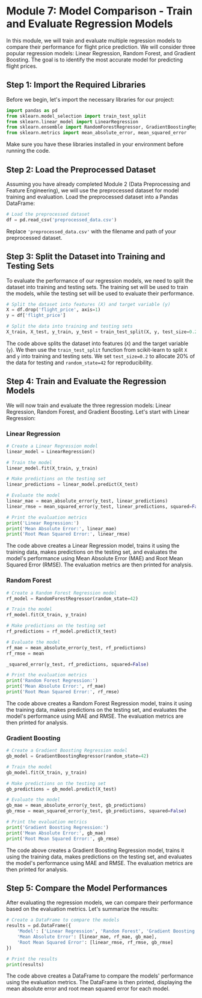 # Module 7: Model Comparison - Train and Evaluate Regression Models

In this module, we will train and evaluate multiple regression models to compare their performance for flight price prediction. We will consider three popular regression models: Linear Regression, Random Forest, and Gradient Boosting. The goal is to identify the most accurate model for predicting flight prices.

## Step 1: Import the Required Libraries

Before we begin, let's import the necessary libraries for our project:

```python
import pandas as pd
from sklearn.model_selection import train_test_split
from sklearn.linear_model import LinearRegression
from sklearn.ensemble import RandomForestRegressor, GradientBoostingRegressor
from sklearn.metrics import mean_absolute_error, mean_squared_error
```

Make sure you have these libraries installed in your environment before running the code.

## Step 2: Load the Preprocessed Dataset

Assuming you have already completed Module 2 (Data Preprocessing and Feature Engineering), we will use the preprocessed dataset for model training and evaluation. Load the preprocessed dataset into a Pandas DataFrame:

```python
# Load the preprocessed dataset
df = pd.read_csv('preprocessed_data.csv')
```

Replace `'preprocessed_data.csv'` with the filename and path of your preprocessed dataset.

## Step 3: Split the Dataset into Training and Testing Sets

To evaluate the performance of our regression models, we need to split the dataset into training and testing sets. The training set will be used to train the models, while the testing set will be used to evaluate their performance.

```python
# Split the dataset into features (X) and target variable (y)
X = df.drop('flight_price', axis=1)
y = df['flight_price']

# Split the data into training and testing sets
X_train, X_test, y_train, y_test = train_test_split(X, y, test_size=0.2, random_state=42)
```

The code above splits the dataset into features (`X`) and the target variable (`y`). We then use the `train_test_split` function from scikit-learn to split `X` and `y` into training and testing sets. We set `test_size=0.2` to allocate 20% of the data for testing and `random_state=42` for reproducibility.

## Step 4: Train and Evaluate the Regression Models

We will now train and evaluate the three regression models: Linear Regression, Random Forest, and Gradient Boosting. Let's start with Linear Regression:

### Linear Regression

```python
# Create a Linear Regression model
linear_model = LinearRegression()

# Train the model
linear_model.fit(X_train, y_train)

# Make predictions on the testing set
linear_predictions = linear_model.predict(X_test)

# Evaluate the model
linear_mae = mean_absolute_error(y_test, linear_predictions)
linear_rmse = mean_squared_error(y_test, linear_predictions, squared=False)

# Print the evaluation metrics
print('Linear Regression:')
print('Mean Absolute Error:', linear_mae)
print('Root Mean Squared Error:', linear_rmse)
```

The code above creates a Linear Regression model, trains it using the training data, makes predictions on the testing set, and evaluates the model's performance using Mean Absolute Error (MAE) and Root Mean Squared Error (RMSE). The evaluation metrics are then printed for analysis.

### Random Forest

```python
# Create a Random Forest Regression model
rf_model = RandomForestRegressor(random_state=42)

# Train the model
rf_model.fit(X_train, y_train)

# Make predictions on the testing set
rf_predictions = rf_model.predict(X_test)

# Evaluate the model
rf_mae = mean_absolute_error(y_test, rf_predictions)
rf_rmse = mean

_squared_error(y_test, rf_predictions, squared=False)

# Print the evaluation metrics
print('Random Forest Regression:')
print('Mean Absolute Error:', rf_mae)
print('Root Mean Squared Error:', rf_rmse)
```

The code above creates a Random Forest Regression model, trains it using the training data, makes predictions on the testing set, and evaluates the model's performance using MAE and RMSE. The evaluation metrics are then printed for analysis.

### Gradient Boosting

```python
# Create a Gradient Boosting Regression model
gb_model = GradientBoostingRegressor(random_state=42)

# Train the model
gb_model.fit(X_train, y_train)

# Make predictions on the testing set
gb_predictions = gb_model.predict(X_test)

# Evaluate the model
gb_mae = mean_absolute_error(y_test, gb_predictions)
gb_rmse = mean_squared_error(y_test, gb_predictions, squared=False)

# Print the evaluation metrics
print('Gradient Boosting Regression:')
print('Mean Absolute Error:', gb_mae)
print('Root Mean Squared Error:', gb_rmse)
```

The code above creates a Gradient Boosting Regression model, trains it using the training data, makes predictions on the testing set, and evaluates the model's performance using MAE and RMSE. The evaluation metrics are then printed for analysis.

## Step 5: Compare the Model Performances

After evaluating the regression models, we can compare their performance based on the evaluation metrics. Let's summarize the results:

```python
# Create a DataFrame to compare the models
results = pd.DataFrame({
    'Model': ['Linear Regression', 'Random Forest', 'Gradient Boosting'],
    'Mean Absolute Error': [linear_mae, rf_mae, gb_mae],
    'Root Mean Squared Error': [linear_rmse, rf_rmse, gb_rmse]
})

# Print the results
print(results)
```

The code above creates a DataFrame to compare the models' performance using the evaluation metrics. The DataFrame is then printed, displaying the mean absolute error and root mean squared error for each model.


